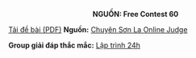 **<center>NGUỒN: Free Contest 60</center>**

[Tải đề bài (PDF)](/statements/2322/KENRE.pdf)
**Nguồn:** [Chuyên Sơn La Online Judge](http://csloj.ddns.net/)

**Group giải đáp thắc mắc:** [Lập trình 24h](https://www.facebook.com/groups/1386904321519984)